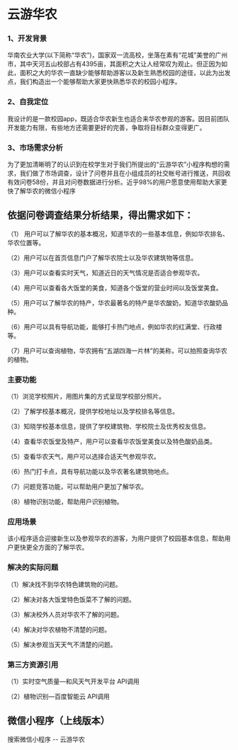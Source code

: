 # 云游华农

### 1、开发背景

华南农业大学(以下简称“华农”)，国家双一流高校，坐落在素有“花城”美誉的广州市，其中天河五山校部占有4395亩，其面积之大让人经常叹为观止。但正因为如此，面积之大的华农一直缺少能够帮助游客以及新生熟悉校园的途径，以此为出发点，我们构造出一个能够帮助大家更快熟悉华农的校园小程序。

### 2、自我定位

我设计的是一款校园app，既适合华农新生也适合来华农参观的游客。因目前团队开发能力有限，有些地方还需要更好的完善，争取将目标群众变得更广。

### 3、市场需求分析

为了更加清晰明了的认识到在校学生对于我们所提出的“云游华农”小程序构想的需求，我们做了市场调查，设计了问卷并且在小组成员的社交帐号进行推送，共回收有效问卷58份，并且对问卷数据进行分析。近乎98%的用户愿意使用帮助大家更快了解华农的微信小程序

 ## 依据问卷调查结果分析结果，得出需求如下：

（1） 用户可以了解华农的基本概况，知道华农的一些基本信息，例如华农排名、华农位置等。

（2）用户可以在首页信息门户了解华农院士以及华农建筑物等信息。

（3）用户可以查看实时天气，知道近日的天气情况是否适合参观华农。

（4）用户可以查看各大饭堂的美食，知道各个饭堂的营业时间以及饭堂美食。

（5）用户可以了解华农的特产，华农最著名的特产是华农酸奶，知道华农酸奶品种。

（6）用户可以具有导航功能，能够打卡热门地点，例如华农的红满堂、行政楼等。

（7）用户可以查询植物，华农拥有“五湖四海一片林”的美称，可以拍照查询华农的植物。

### 主要功能

（1）浏览学校照片，用图片集的方式呈现学校部分照片。

（2）了解学校基本概况，提供学校地址以及学校排名等信息。

（3）知晓学校基本信息，提供了学校建筑物、学校院士及优秀校友信息。

（4）查看华农饭堂及特产，用户可以查看华农饭堂美食以及特色酸奶品类。

（5）查看华农天气，用户可以选择合适天气参观华农。

（6）热门打卡点，具有导航功能以及华农著名建筑物地点。

（7）问题竞答功能，可以帮助用户更加了解华农。

（8）植物识别功能，帮助用户识别植物。

### 应用场景

 该小程序适合迎接新生以及参观华农的游客，为用户提供了校园基本信息，帮助用户更快更全方面的了解华农。

### 解决的实际问题

（1）解决找不到华农特色建筑物的问题。

 （2）解决对各大饭堂特色饭菜不了解的问题。

 （3）解决校外人员对华农不了解的问题。

 （4）解决对华农植物不清楚的问题。

 （5）解决参观当天天气不清楚的问题。


### 第三方资源引用

（1）实时空气质量—和风天气开发平台  API调用

（2）植物识别—百度智能云  API调用



## 微信小程序（上线版本）

搜索微信小程序 -- 云游华农
